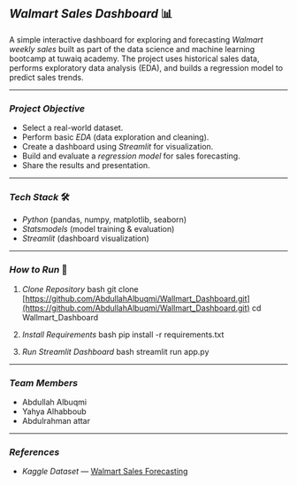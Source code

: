 ## *Walmart Sales Dashboard* 📊

A simple interactive dashboard for exploring and forecasting *Walmart weekly sales* built as part of the data science and machine learning bootcamp at tuwaiq academy. 
The project uses historical sales data, performs exploratory data analysis (EDA), and builds a regression model to predict sales trends.

---

### *Project Objective*

* Select a real-world dataset.
* Perform basic *EDA* (data exploration and cleaning).
* Create a dashboard using *Streamlit* for visualization.
* Build and evaluate a *regression model* for sales forecasting.
* Share the results and presentation.

---

### *Tech Stack* 🛠

* *Python* (pandas, numpy, matplotlib, seaborn)
* *Statsmodels* (model training & evaluation)
* *Streamlit* (dashboard visualization)

---

### *How to Run* 🚀

1.  *Clone Repository*
    bash
    git clone [https://github.com/AbdullahAlbuqmi/Wallmart_Dashboard.git](https://github.com/AbdullahAlbuqmi/Wallmart_Dashboard.git)
    cd Wallmart_Dashboard
    
2.  *Install Requirements*
    bash
    pip install -r requirements.txt
    
3.  *Run Streamlit Dashboard*
    bash
    streamlit run app.py
    

---

### *Team Members*

* Abdullah Albuqmi
* Yahya Alhabboub
* Abdulrahman attar

---

### *References*

* *Kaggle Dataset* — [Walmart Sales Forecasting](https://www.kaggle.com/c/walmart-recruiting-store-sales-forecasting)
